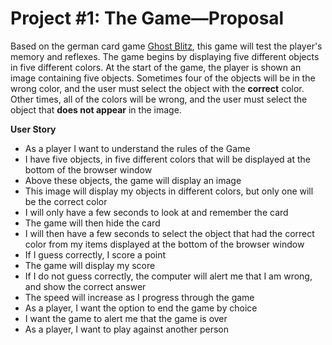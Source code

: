 # Project #1: The Game—Proposal

Based on the german card game [Ghost Blitz](https://boardgamegeek.com/boardgame/83195/ghost-blitz),
this game will test the player's memory and reflexes. The game begins by displaying five different objects in five different colors. At the start of the game, the player is shown an image containing five objects. Sometimes four of the objects will be in the wrong color, and the user must select the object with the **correct** color. Other times, all of the colors will be wrong, and the user must select the object that **does not appear** in the image.

**User Story**

- As a player I want to understand the rules of the Game
- I have five objects, in five different colors that will be displayed at the bottom of the browser window
- Above these objects, the game will display an image
- This image will display my objects in different colors, but only one will be the correct color
- I will only have a few seconds to look at and remember the card
- The game will then hide the card
- I will then have a few seconds to select the object that had the correct color from my items displayed at the bottom of the browser window
- If I guess correctly, I score a point
- The game will display my score
- If I do not guess correctly, the computer will alert me that I am wrong, and show the correct answer
- The speed will increase as I progress through the game
- As a player, I want the option to end the game by choice
- I want the game to alert me that the game is over
- As a player, I want to play against another person
